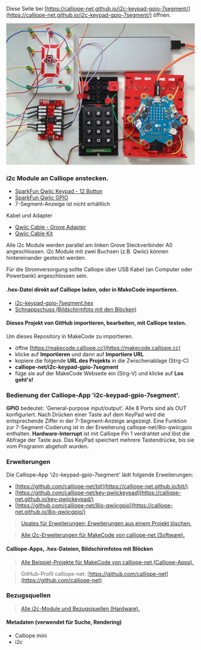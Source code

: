
Diese Seite bei [https://calliope-net.github.io/i2c-keypad-gpio-7segment/](https://calliope-net.github.io/i2c-keypad-gpio-7segment/) öffnen.

![](i2c-gpio-7segment-640.jpg)

### i2c Module an Calliope anstecken.

* [SparkFun Qwiic Keypad - 12 Button](https://www.sparkfun.com/products/15290)
* [SparkFun Qwiic GPIO](https://www.sparkfun.com/products/17047)
* 7-Segment-Anzeige ist nicht erhältlich

Kabel und Adapter

* [Qwiic Cable - Grove Adapter](https://www.sparkfun.com/products/15109)
* [Qwiic Cable Kit](https://www.sparkfun.com/products/15081)

Alle i2c Module werden parallel am linken Grove Steckverbinder A0 angeschlossen. 
i2c Module mit zwei Buchsen (z.B. Qwiic) können hintereinander gesteckt werden.

Für die Stromversorgung sollte Calliope über USB Kabel (an Computer oder Powerbank) angeschlossen sein.

#### .hex-Datei direkt auf Calliope laden, oder in MakeCode importieren.

* [i2c-keypad-gpio-7segment.hex](i2c-keypad-gpio-7segment.hex)
* [Schnappschuss (Bildschirmfoto mit den Blöcken)](i2c-keypad-gpio-7segment.png)

#### Dieses Projekt von GitHub importieren, bearbeiten, mit Calliope testen.

Um dieses Repository in MakeCode zu importieren.

* öffne [https://makecode.calliope.cc](https://makecode.calliope.cc)
* klicke auf **Importieren** und dann auf **Importiere URL**
* kopiere die folgende **URL des Projekts** in die Zwischenablage (Strg-C)
* **calliope-net/i2c-keypad-gpio-7segment**
* füge sie auf der MakeCode Webseite ein (Strg-V) und klicke auf **Los geht's!**

### Bedienung der Calliope-App 'i2c-keypad-gpio-7segment'.

**GPIO** bedeutet: 'General-purpose input/output'. Alle 8 Ports sind als OUT konfiguriert. 
Nach Drücken einer Taste auf dem KeyPad wird die entsprechende Ziffer in der 7-Segment-Anzeige angezeigt. Eine Funktion zur 7-Segment-Codierung ist in der Erweiterung calliope-net/8io-qwiicgpio enthalten.
**Hardware-Interrupt** ist mit Calliope Pin 1 verdrahtet und löst die Abfrage der Taste aus. Das KeyPad speichert mehrere Tastendrücke, bis sie vom Programm abgeholt wurden.

### Erweiterungen

Die Calliope-App 'i2c-keypad-gpio-7segment' lädt folgende Erweiterungen:

* [https://github.com/calliope-net/bit](https://calliope-net.github.io/bit/)
* [https://github.com/calliope-net/key-qwiickeypad](https://calliope-net.github.io/key-qwiickeypad/)
* [https://github.com/calliope-net/8io-qwiicgpio](https://calliope-net.github.io/8io-qwiicgpio/)

> [Upates für Erweiterungen; Erweiterungen aus einem Projekt löschen.](https://calliope-net.github.io/i2c-liste#updates)

> [Alle i2c-Erweiterungen für MakeCode von calliope-net (Software).](https://calliope-net.github.io/i2c-liste#erweiterungen)

#### Calliope-Apps, .hex-Dateien, Bildschirmfotos mit Blöcken

> [Alle Beispiel-Projekte für MakeCode von calliope-net (Calliope-Apps).](https://calliope-net.github.io/i2c-liste#programmierbeispiele)

> GitHub-Profil calliope-net: [https://github.com/calliope-net](https://github.com/calliope-net)

### Bezugsquellen

> [Alle i2c-Module und Bezugsquellen (Hardware).](https://calliope-net.github.io/i2c-liste#bezugsquellen)

#### Metadaten (verwendet für Suche, Rendering)

* Calliope mini
* i2c
